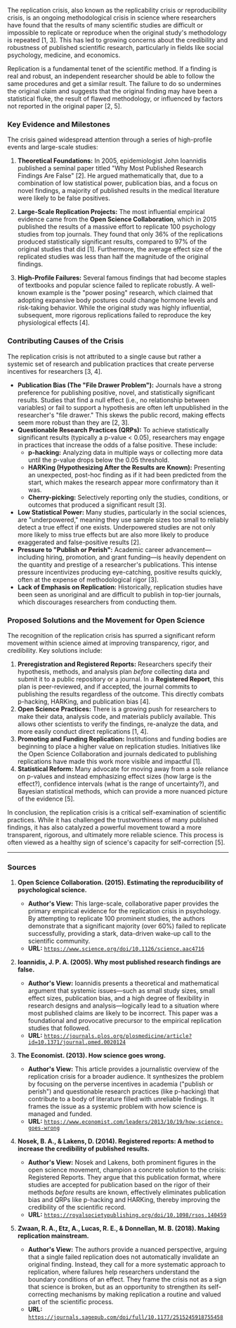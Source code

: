 The replication crisis, also known as the replicability crisis or reproducibility crisis, is an ongoing methodological crisis in science where researchers have found that the results of many scientific studies are difficult or impossible to replicate or reproduce when the original study's methodology is repeated [1, 3]. This has led to growing concerns about the credibility and robustness of published scientific research, particularly in fields like social psychology, medicine, and economics.

Replication is a fundamental tenet of the scientific method. If a finding is real and robust, an independent researcher should be able to follow the same procedures and get a similar result. The failure to do so undermines the original claim and suggests that the original finding may have been a statistical fluke, the result of flawed methodology, or influenced by factors not reported in the original paper [2, 5].

### Key Evidence and Milestones

The crisis gained widespread attention through a series of high-profile events and large-scale studies:

1.  **Theoretical Foundations:** In 2005, epidemiologist John Ioannidis published a seminal paper titled "Why Most Published Research Findings Are False" [2]. He argued mathematically that, due to a combination of low statistical power, publication bias, and a focus on novel findings, a majority of published results in the medical literature were likely to be false positives.

2.  **Large-Scale Replication Projects:** The most influential empirical evidence came from the **Open Science Collaboration**, which in 2015 published the results of a massive effort to replicate 100 psychology studies from top journals. They found that only 36% of the replications produced statistically significant results, compared to 97% of the original studies that did [1]. Furthermore, the average effect size of the replicated studies was less than half the magnitude of the original findings.

3.  **High-Profile Failures:** Several famous findings that had become staples of textbooks and popular science failed to replicate robustly. A well-known example is the "power posing" research, which claimed that adopting expansive body postures could change hormone levels and risk-taking behavior. While the original study was highly influential, subsequent, more rigorous replications failed to reproduce the key physiological effects [4].

### Contributing Causes of the Crisis

The replication crisis is not attributed to a single cause but rather a systemic set of research and publication practices that create perverse incentives for researchers [3, 4].

*   **Publication Bias (The "File Drawer Problem"):** Journals have a strong preference for publishing positive, novel, and statistically significant results. Studies that find a null effect (i.e., no relationship between variables) or fail to support a hypothesis are often left unpublished in the researcher's "file drawer." This skews the public record, making effects seem more robust than they are [2, 3].
*   **Questionable Research Practices (QRPs):** To achieve statistically significant results (typically a p-value < 0.05), researchers may engage in practices that increase the odds of a false positive. These include:
    *   **p-hacking:** Analyzing data in multiple ways or collecting more data until the p-value drops below the 0.05 threshold.
    *   **HARKing (Hypothesizing After the Results are Known):** Presenting an unexpected, post-hoc finding as if it had been predicted from the start, which makes the research appear more confirmatory than it was.
    *   **Cherry-picking:** Selectively reporting only the studies, conditions, or outcomes that produced a significant result [3].
*   **Low Statistical Power:** Many studies, particularly in the social sciences, are "underpowered," meaning they use sample sizes too small to reliably detect a true effect if one exists. Underpowered studies are not only more likely to miss true effects but are also more likely to produce exaggerated and false-positive results [2].
*   **Pressure to "Publish or Perish":** Academic career advancement—including hiring, promotion, and grant funding—is heavily dependent on the quantity and prestige of a researcher's publications. This intense pressure incentivizes producing eye-catching, positive results quickly, often at the expense of methodological rigor [3].
*   **Lack of Emphasis on Replication:** Historically, replication studies have been seen as unoriginal and are difficult to publish in top-tier journals, which discourages researchers from conducting them.

### Proposed Solutions and the Movement for Open Science

The recognition of the replication crisis has spurred a significant reform movement within science aimed at improving transparency, rigor, and credibility. Key solutions include:

1.  **Preregistration and Registered Reports:** Researchers specify their hypothesis, methods, and analysis plan *before* collecting data and submit it to a public repository or a journal. In a **Registered Report**, this plan is peer-reviewed, and if accepted, the journal commits to publishing the results regardless of the outcome. This directly combats p-hacking, HARKing, and publication bias [4].
2.  **Open Science Practices:** There is a growing push for researchers to make their data, analysis code, and materials publicly available. This allows other scientists to verify the findings, re-analyze the data, and more easily conduct direct replications [1, 4].
3.  **Promoting and Funding Replication:** Institutions and funding bodies are beginning to place a higher value on replication studies. Initiatives like the Open Science Collaboration and journals dedicated to publishing replications have made this work more visible and impactful [1].
4.  **Statistical Reform:** Many advocate for moving away from a sole reliance on p-values and instead emphasizing effect sizes (how large is the effect?), confidence intervals (what is the range of uncertainty?), and Bayesian statistical methods, which can provide a more nuanced picture of the evidence [5].

In conclusion, the replication crisis is a critical self-examination of scientific practices. While it has challenged the trustworthiness of many published findings, it has also catalyzed a powerful movement toward a more transparent, rigorous, and ultimately more reliable science. This process is often viewed as a healthy sign of science's capacity for self-correction [5].

***

### Sources

1.  **Open Science Collaboration. (2015). Estimating the reproducibility of psychological science.**
    *   **Author's View:** This large-scale, collaborative paper provides the primary empirical evidence for the replication crisis in psychology. By attempting to replicate 100 prominent studies, the authors demonstrate that a significant majority (over 60%) failed to replicate successfully, providing a stark, data-driven wake-up call to the scientific community.
    *   **URL:** [`https://www.science.org/doi/10.1126/science.aac4716`](https://www.science.org/doi/10.1126/science.aac4716)

2.  **Ioannidis, J. P. A. (2005). Why most published research findings are false.**
    *   **Author's View:** Ioannidis presents a theoretical and mathematical argument that systemic issues—such as small study sizes, small effect sizes, publication bias, and a high degree of flexibility in research designs and analysis—logically lead to a situation where most published claims are likely to be incorrect. This paper was a foundational and provocative precursor to the empirical replication studies that followed.
    *   **URL:** [`https://journals.plos.org/plosmedicine/article?id=10.1371/journal.pmed.0020124`](https://journals.plos.org/plosmedicine/article?id=10.1371/journal.pmed.0020124)

3.  **The Economist. (2013). How science goes wrong.**
    *   **Author's View:** This article provides a journalistic overview of the replication crisis for a broader audience. It synthesizes the problem by focusing on the perverse incentives in academia ("publish or perish") and questionable research practices (like p-hacking) that contribute to a body of literature filled with unreliable findings. It frames the issue as a systemic problem with how science is managed and funded.
    *   **URL:** [`https://www.economist.com/leaders/2013/10/19/how-science-goes-wrong`](https://www.economist.com/leaders/2013/10/19/how-science-goes-wrong)

4.  **Nosek, B. A., & Lakens, D. (2014). Registered reports: A method to increase the credibility of published results.**
    *   **Author's View:** Nosek and Lakens, both prominent figures in the open science movement, champion a concrete solution to the crisis: Registered Reports. They argue that this publication format, where studies are accepted for publication based on the rigor of their methods *before* results are known, effectively eliminates publication bias and QRPs like p-hacking and HARKing, thereby improving the credibility of the scientific record.
    *   **URL:** [`https://royalsocietypublishing.org/doi/10.1098/rsos.140459`](https://royalsocietypublishing.org/doi/10.1098/rsos.140459)

5.  **Zwaan, R. A., Etz, A., Lucas, R. E., & Donnellan, M. B. (2018). Making replication mainstream.**
    *   **Author's View:** The authors provide a nuanced perspective, arguing that a single failed replication does not automatically invalidate an original finding. Instead, they call for a more systematic approach to replication, where failures help researchers understand the boundary conditions of an effect. They frame the crisis not as a sign that science is broken, but as an opportunity to strengthen its self-correcting mechanisms by making replication a routine and valued part of the scientific process.
    *   **URL:** [`https://journals.sagepub.com/doi/full/10.1177/2515245918755458`](https://journals.sagepub.com/doi/full/10.1177/2515245918755458)